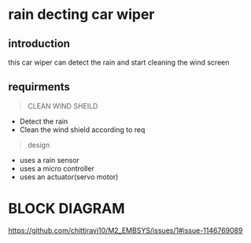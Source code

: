 # rain decting car wiper
## introduction
this car wiper can detect the rain and start cleaning the wind screen
## requirments
> CLEAN WIND SHEILD
- Detect the rain
- Clean the wind shield according to req
> design
- uses a rain sensor 
- uses a micro controller
- uses an actuator(servo motor)
# BLOCK DIAGRAM

https://github.com/chittiravi10/M2_EMBSYS/issues/1#issue-1146769089

